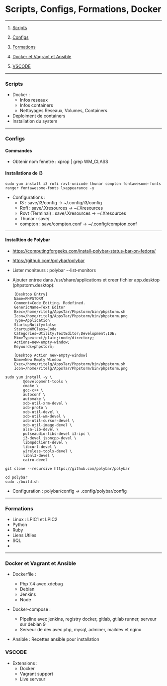 # Scripts, Configs, Formations, Docker

****************************

1. [Scripts](#scripts)

2. [Configs](#configs)

3. [Formations](#formations)

4. [Docker et Vagrant et Ansible](#docker-et-Vagrant-et-Ansible)

5. [VSCODE](#vscode)
****************************

### Scripts

* Docker : 
    * Infos reseaux
    * Infos containers
    * Nettoyages Reseaux, Volumes, Containers
* Deploiment de containers
* Installation du system

****************************

### Configs

#### Commandes

* Obtenir nom fenetre : xprop | grep WM_CLASS

#### Installations de i3

```
sudo yum install i3 rofi rxvt-unicode thunar compton fontawesome-fonts ranger fontawesome-fonts lxappearance -y
```

* Configurations : 
    * I3 : save/i3/config -> ~/.config/i3/config
    * Rofi : save/.Xresources -> ~/.Xresources
    * Rxvt (Terminal) : save/.Xresources -> ~/.Xresources
    * Thunar : save/
    * compton : save/compton.conf -> ~/.config/compton.conf

****************************

#### Installtion de Polybar

* https://computingforgeeks.com/install-polybar-status-bar-on-fedora/
* https://github.com/polybar/polybar

* Lister moniteurs : polybar --list-monitors

* Ajouter entree dans /usr/share/applications et creer fichier app.desktop (phpstorm.desktop):

```
    [Desktop Entry]
    Name=PHPSTORM
    Comment=Code Editing. Redefined.
    GenericName=Text Editor
    Exec=/home/ritelg/AppsTar/Phpstorm/bin/phpstorm.sh
    Icon=/home/ritelg/AppsTar/Phpstorm/bin/phpstorm.png
    Type=Application
    StartupNotify=false
    StartupWMClass=Code
    Categories=Utility;TextEditor;Development;IDE;
    MimeType=text/plain;inode/directory;
    Actions=new-empty-window;
    Keywords=phpstorm;

    [Desktop Action new-empty-window]
    Name=New Empty Window
    Exec=/home/ritelg/AppsTar/Phpstorm/bin/phpstorm.sh
    Icon=/home/ritelg/AppsTar/Phpstorm/bin/phpstorm.png
```


```
sudo yum install -y \
        @development-tools \
        cmake \ 
        gcc-c++ \
        autoconf \
        automake \
        xcb-util-xrm-devel \
        xcb-proto \
        xcb-util-devel \
        xcb-util-wm-devel \
        xcb-util-cursor-devel \
        xcb-util-image-devel \
        alsa-lib-devel \
        pulseaudio-libs-devel i3-ipc \
        i3-devel jsoncpp-devel \
        libmpdclient-devel \
        libcurl-devel \
        wireless-tools-devel \
        libnl3-devel \
        cairo-devel

git clone --recursive https://github.com/polybar/polybar

cd polybar
sudo ./build.sh

```

* Configuration : polybar/config -> .config/polybar/config

****************************

### Formations

* Linux : LPIC1 et LPIC2
* Python
* Ruby
* Liens Utiles
* SQL
* 

****************************

### Docker et Vagrant et Ansible

* Dockerfile : 
    * Php 7.4 avec xdebug
    * Debian
    * Jenkins
    * Node
* Docker-compose : 
    * Pipeline avec jenkins, registry docker, gitlab, gtilab runner, serveur sur debian 9
    * Serveur de dev avec php, mysql, adminer, maildev et nginx

* Ansible : Recettes ansible pour installation


### VSCODE

* Extensions : 
    * Docker
    * Vagrant support
    * Live serveur
